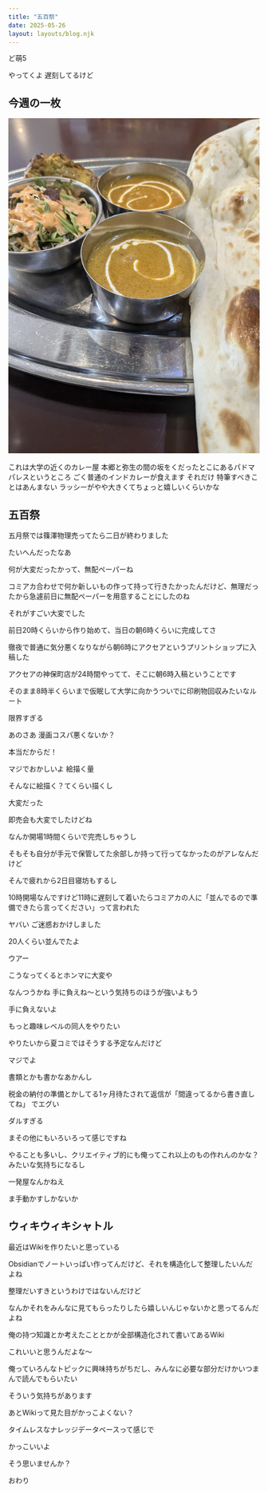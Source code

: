 ```yaml
---
title: "五百祭"
date: 2025-05-26
layout: layouts/blog.njk
---
```


ど萌5

やってくよ 遅刻してるけど

## 今週の一枚

![](/img/blog/20250526.jpg)

これは大学の近くのカレー屋 本郷と弥生の間の坂をくだったとこにあるパドマパレスというところ ごく普通のインドカレーが食えます それだけ 特筆すべきことはあんまない ラッシーがやや大きくてちょっと嬉しいくらいかな

## 五百祭

五月祭では篠澤物理売ってたら二日が終わりました

たいへんだったなあ

何が大変だったかって、無配ペーパーね

コミアカ合わせで何か新しいもの作って持って行きたかったんだけど、無理だったから急遽前日に無配ペーパーを用意することにしたのね

それがすごい大変でした

前日20時くらいから作り始めて、当日の朝6時くらいに完成してさ

徹夜で普通に気分悪くなりながら朝6時にアクセアというプリントショップに入稿した

アクセアの神保町店が24時間やってて、そこに朝6時入稿ということです

そのまま8時半くらいまで仮眠して大学に向かうついでに印刷物回収みたいなルート

限界すぎる

あのさあ 漫画コスパ悪くないか？

本当だからだ！

マジでおかしいよ 絵描く量

そんなに絵描く？てくらい描くし

大変だった

即売会も大変でしたけどね

なんか開場1時間くらいで完売しちゃうし

そもそも自分が手元で保管してた余部しか持って行ってなかったのがアレなんだけど

そんで疲れから2日目寝坊もするし

10時開場なんですけど11時に遅刻して着いたらコミアカの人に「並んでるので準備できたら言ってください」って言われた

ヤバい ご迷惑おかけしました

20人くらい並んでたよ

ウアー

こうなってくるとホンマに大変や

なんつうかね 手に負えね〜という気持ちのほうが強いよもう

手に負えないよ

もっと趣味レベルの同人をやりたい

やりたいから夏コミではそうする予定なんだけど

マジでよ

書類とかも書かなあかんし

税金の納付の準備とかしてる1ヶ月待たされて返信が「間違ってるから書き直してね」 でエグい

ダルすぎる

まその他にもいろいろって感じですね

やることも多いし、クリエイティブ的にも俺ってこれ以上のもの作れんのかな？みたいな気持ちになるし

一発屋なんかねえ

ま手動かすしかないか

## ウィキウィキシャトル

最近はWikiを作りたいと思っている

Obsidianでノートいっぱい作ってんだけど、それを構造化して整理したいんだよね

整理だいすきというわけではないんだけど

なんかそれをみんなに見てもらったりしたら嬉しいんじゃないかと思ってるんだよね

俺の持つ知識とか考えたこととかが全部構造化されて書いてあるWiki

これいいと思うんだよな〜

俺っていろんなトピックに興味持ちがちだし、みんなに必要な部分だけかいつまんで読んでもらいたい

そういう気持ちがあります

あとWikiって見た目がかっこよくない？

タイムレスなナレッジデータベースって感じで

かっこいいよ

そう思いませんか？

おわり
